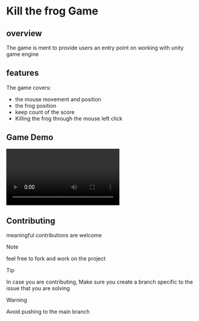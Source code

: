 # Kill the frog Game

## overview

The game is ment to provide users an entry point on working with unity game engine

## features 
 
 The game covers:
  - the mouse movement and position
  - the frog position
  - keep count of the score 
  - Killing the frog through the mouse left click


## Game Demo 

<video src="./Assets/media/gameDemo.mp4" controls ></video>



## Contributing

meaningful contributions are welcome

> [!NOTE]
> feel free to fork and work on the project 


> [!TIP]  
> In case you are contributing, Make sure you create a branch specific to the issue that you are solving

> [!WARNING]
> Avoid pushing to the main branch
